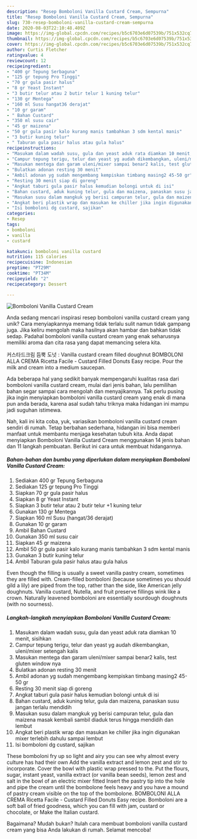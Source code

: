 ```yaml
---
description: "Resep Bomboloni Vanilla Custard Cream, Sempurna"
title: "Resep Bomboloni Vanilla Custard Cream, Sempurna"
slug: 730-resep-bomboloni-vanilla-custard-cream-sempurna
date: 2020-08-03T22:10:48.409Z
image: https://img-global.cpcdn.com/recipes/b5c6703e6d07539b/751x532cq70/bomboloni-vanilla-custard-cream-foto-resep-utama.jpg
thumbnail: https://img-global.cpcdn.com/recipes/b5c6703e6d07539b/751x532cq70/bomboloni-vanilla-custard-cream-foto-resep-utama.jpg
cover: https://img-global.cpcdn.com/recipes/b5c6703e6d07539b/751x532cq70/bomboloni-vanilla-custard-cream-foto-resep-utama.jpg
author: Curtis Fletcher
ratingvalue: 4
reviewcount: 12
recipeingredient:
- "400 gr Tepung Serbaguna"
- "125 gr tepung Pro Tinggi"
- "70 gr gula pasir halus"
- "8 gr Yeast Instant"
- "3 butir telur atau 2 butir telur 1 kuning telur"
- "130 gr Mentega"
- "160 ml Susu hangat36 derajat"
- "10 gr garam"
- " Bahan Custard"
- "350 ml susu cair"
- "45 gr maizena"
- "50 gr gula pasir kalo kurang manis tambahkan 3 sdm kental manis"
- "3 butir kuning telur"
- " Taburan gula pasir halus atau gula halus"
recipeinstructions:
- "Masukam dalam wadah susu, gula dan yeast aduk rata diamkan 10 menit, sisihkan"
- "Campur tepung terigu, telur dan yeast yg audah dikembangkan, uleni/mixer setengah kalis"
- "Masukan mentega dan garam uleni/mixer sampai benar2 kalis, test gluten window nya"
- "Bulatkan adonan resting 30 menit"
- "Ambil adonan yg sudah mengembang kempiskan timbang masing2 45-50 gr"
- "Resting 30 menit siap di goreng"
- "Angkat taburi gula pasir halus kemudian bolongi untuk di isi"
- "Bahan custard, aduk kuning telur, gula dan maizena, panaskan susu jangan terlalu mendidih"
- "Masukan susu dalam mangkuk yg berisi campuran telur, gula dan maizena masak kembali sambil diaduk terus hingga mendidih dan lembut"
- "Angkat beri plastik wrap dan masukan ke chiller jika ingin digunakan mixer terlebih dahulu sampai lembut"
- "Isi bomboloni dg custard, sajikan"
categories:
- Resep
tags:
- bomboloni
- vanilla
- custard

katakunci: bomboloni vanilla custard 
nutrition: 115 calories
recipecuisine: Indonesian
preptime: "PT29M"
cooktime: "PT34M"
recipeyield: "2"
recipecategory: Dessert

---
```



![Bomboloni Vanilla Custard Cream](https://img-global.cpcdn.com/recipes/b5c6703e6d07539b/751x532cq70/bomboloni-vanilla-custard-cream-foto-resep-utama.jpg)

Anda sedang mencari inspirasi resep bomboloni vanilla custard cream yang unik? Cara menyiapkannya memang tidak terlalu sulit namun tidak gampang juga. Jika keliru mengolah maka hasilnya akan hambar dan bahkan tidak sedap. Padahal bomboloni vanilla custard cream yang enak seharusnya memiliki aroma dan cita rasa yang dapat memancing selera kita.

커스타드크림 듬뿍 도넛 : Vanilla custard cream filled doughnut BOMBOLONI ALLA CREMA Ricetta Facile - Custard Filled Donuts Easy recipe. Pour the milk and cream into a medium saucepan.

Ada beberapa hal yang sedikit banyak mempengaruhi kualitas rasa dari bomboloni vanilla custard cream, mulai dari jenis bahan, lalu pemilihan bahan segar sampai cara mengolah dan menyajikannya. Tak perlu pusing jika ingin menyiapkan bomboloni vanilla custard cream yang enak di mana pun anda berada, karena asal sudah tahu triknya maka hidangan ini mampu jadi suguhan istimewa.


Nah, kali ini kita coba, yuk, variasikan bomboloni vanilla custard cream sendiri di rumah. Tetap berbahan sederhana, hidangan ini bisa memberi manfaat untuk membantu menjaga kesehatan tubuh kita. Anda dapat menyiapkan Bomboloni Vanilla Custard Cream menggunakan 14 jenis bahan dan 11 langkah pembuatan. Berikut ini cara untuk membuat hidangannya.

<!--inarticleads1-->

##### Bahan-bahan dan bumbu yang diperlukan dalam menyiapkan Bomboloni Vanilla Custard Cream:

1. Sediakan 400 gr Tepung Serbaguna
1. Sediakan 125 gr tepung Pro Tinggi
1. Siapkan 70 gr gula pasir halus
1. Siapkan 8 gr Yeast Instant
1. Siapkan 3 butir telur atau 2 butir telur +1 kuning telur
1. Gunakan 130 gr Mentega
1. Siapkan 160 ml Susu (hangat/36 derajat)
1. Gunakan 10 gr garam
1. Ambil  Bahan Custard
1. Gunakan 350 ml susu cair
1. Siapkan 45 gr maizena
1. Ambil 50 gr gula pasir kalo kurang manis tambahkan 3 sdm kental manis
1. Gunakan 3 butir kuning telur
1. Ambil  Taburan gula pasir halus atau gula halus


Even though the filling is usually a sweet vanilla pastry cream, sometimes they are filled with. Cream-filled bomboloni (because sometimes you should gild a lily) are piped from the top, rather than the side, like American jelly doughnuts. Vanilla custard, Nutella, and fruit preserve fillings wink like a crown. Naturally leavened bomboloni are essentially sourdough doughnuts (with no sourness). 

<!--inarticleads2-->

##### Langkah-langkah menyiapkan Bomboloni Vanilla Custard Cream:

1. Masukam dalam wadah susu, gula dan yeast aduk rata diamkan 10 menit, sisihkan
1. Campur tepung terigu, telur dan yeast yg audah dikembangkan, uleni/mixer setengah kalis
1. Masukan mentega dan garam uleni/mixer sampai benar2 kalis, test gluten window nya
1. Bulatkan adonan resting 30 menit
1. Ambil adonan yg sudah mengembang kempiskan timbang masing2 45-50 gr
1. Resting 30 menit siap di goreng
1. Angkat taburi gula pasir halus kemudian bolongi untuk di isi
1. Bahan custard, aduk kuning telur, gula dan maizena, panaskan susu jangan terlalu mendidih
1. Masukan susu dalam mangkuk yg berisi campuran telur, gula dan maizena masak kembali sambil diaduk terus hingga mendidih dan lembut
1. Angkat beri plastik wrap dan masukan ke chiller jika ingin digunakan mixer terlebih dahulu sampai lembut
1. Isi bomboloni dg custard, sajikan


These bomboloni fry up so light and airy you can see why almost every culture has had their own Add the vanilla extract and lemon zest and stir to incorporate. Cover the bowl with plastic wrap pressed to the. Put the flours, sugar, instant yeast, vanilla extract (or vanilla bean seeds), lemon zest and salt in the bowl of an electric mixer fitted Insert the pastry tip into the hole and pipe the cream until the bombolone feels heavy and you have a mound of pastry cream visible on the top of the bombolone. BOMBOLONI ALLA CREMA Ricetta Facile - Custard Filled Donuts Easy recipe. Bomboloni are a soft ball of fried goodness, which you can fill with jam, custard or chocolate, or Make the Italian custard. 

Bagaimana? Mudah bukan? Itulah cara membuat bomboloni vanilla custard cream yang bisa Anda lakukan di rumah. Selamat mencoba!
